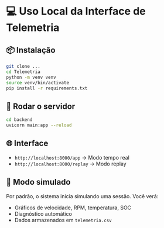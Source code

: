# 💻 Uso Local da Interface de Telemetria

## 📦 Instalação

```bash
git clone ...
cd Telemetria
python -m venv venv
source venv/bin/activate
pip install -r requirements.txt
```

## 🚀 Rodar o servidor

```bash
cd backend
uvicorn main:app --reload
```

## 🌐 Interface

- `http://localhost:8000/app` → Modo tempo real
- `http://localhost:8000/replay` → Modo replay

## 🧪 Modo simulado

Por padrão, o sistema inicia simulando uma sessão. Você verá:

- Gráficos de velocidade, RPM, temperatura, SOC
- Diagnóstico automático
- Dados armazenados em `telemetria.csv`